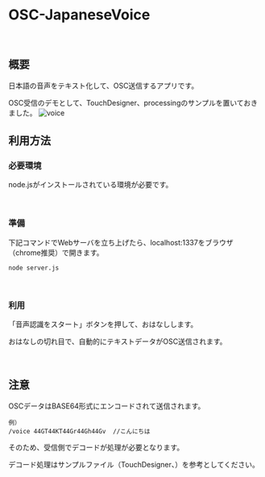 # OSC-JapaneseVoice

<br>

## 概要
日本語の音声をテキスト化して、OSC送信するアプリです。

OSC受信のデモとして、TouchDesigner、processingのサンプルを置いておきました。
![voice](https://user-images.githubusercontent.com/5201487/68378254-228f7700-018f-11ea-9ee4-dceadb1401c8.gif)
<br>

## 利用方法
### 必要環境
node.jsがインストールされている環境が必要です。

<br>

### 準備

下記コマンドでWebサーバを立ち上げたら、localhost:1337をブラウザ（chrome推奨）で開きます。

```shell
node server.js
```

<br>

### 利用

「音声認識をスタート」ボタンを押して、おはなしします。

おはなしの切れ目で、自動的にテキストデータがOSC送信されます。

<br>

## 注意

OSCデータはBASE64形式にエンコードされて送信されます。

```
例）
/voice 44GT44KT44Gr44Gh44Gv  //こんにちは
```

そのため、受信側でデコードが処理が必要となります。

デコード処理はサンプルファイル（TouchDesigner、）を参考としてください。

